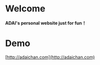 # Welcome

**ADAI's personal website just for fun！**

# Demo

[http://adaichan.com](http://adaichan.com)
